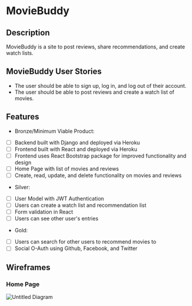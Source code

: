 # MovieBuddy

## Description

MovieBuddy is a site to post reviews, share recommendations, and create watch lists. 

## MovieBuddy User Stories

 - The user should be able to sign up, log in, and log out of their account.
 - The user should be able to post reviews and create a watch list of movies.

## Features

- Bronze/Minimum Viable Product:
- [ ] Backend built with Django and deployed via Heroku
- [ ] Frontend built with React and deployed via Heroku
- [ ] Frontend uses React Bootstrap package for improved functionality and design
- [ ] Home Page with list of movies and reviews
- [ ] Create, read, update, and delete functionality on movies and reviews
- Silver:
- [ ] User Model with JWT Authentication
- [ ] Users can create a watch list and recommendation list
- [ ] Form validation in React
- [ ] Users can see other user's entries
- Gold:
- [ ] Users can search for other users to recommend movies to
- [ ] Social O-Auth using Github, Facebook, and Twitter

## Wireframes

### Home Page
![Untitled Diagram](https://user-images.githubusercontent.com/58124052/84039317-b49a7080-a966-11ea-8427-6bd034636140.png)
